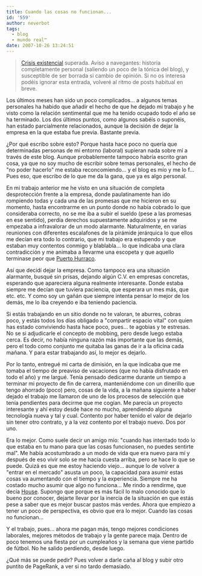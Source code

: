 ```yaml
---
title: Cuando las cosas no funcionan...
id: '559'
author: neverbot
tags:
  - blog
  - mundo real™
date: 2007-10-26 13:24:51
---
```


> [Crisis existencial](https://neverbot.com/mundo-real%e2%84%a2/el-numero-que-ha-marcado/) superada. Aviso a navegantes: historia completamente personal (saliendo un poco de la tónica del blog), y susceptible de ser borrada si cambio de opinión. Si no os interesa podéis ignorar esta entrada, volveré al ritmo de posts habitual en breve.

Los últimos meses han sido un poco complicados... a algunos temas personales ha habido que añadir el hecho de que he dejado mi trabajo y he visto como la relación sentimental que me ha tenido ocupado todo el año se ha terminado. Los dos últimos puntos, como algunos sabéis o suponéis, han estado parcialmente relacionados, aunque la decisión de dejar la empresa en la que estaba fue previa. Bastante previa.

¿Por qué escribo sobre esto? Porque hasta hace poco no quería que determinadas personas de mi entorno (laboral) supieran nada sobre mí a través de este blog. Aunque probablemente tampoco habría escrito gran cosa, ya que no soy mucho de escribir sobre temas personales, el hecho de "no poder hacerlo" me estaba reconcomiendo... y el blog es mío y me lo f... Pues eso, que escribo de lo que me da la gana, que ya es algo personal.

En mi trabajo anterior me he visto en una situación de completa desprotección frente a la empresa, donde paulatinamente han ido rompiendo todas y cada una de las promesas que me hicieron en su momento, hasta encontrarme en un punto donde no había cobrado lo que consideraba correcto, no se me iba a subir el sueldo (pese a las promesas en ese sentido), perdía derechos supuestamente adquiridos y se me empezaba a infravalorar de un modo alarmante. Naturalmente, en varias reuniones con diferentes escalafones de la pirámide jerárquica lo que ellos me decían era todo lo contrario, que mi trabajo era estupendo y que estaban muy contentos conmigo y blablabla... lo que indicaba una clara contradicción y me animaba a llevarme una escopeta y que aquello terminase peor que [Puerto Hurraco](http://es.wikipedia.org/wiki/Puerto_Hurraco).

Así que decidí dejar la empresa. Como tampoco era una situación alarmante, busqué sin prisas, dejando algún C.V. en empresas concretas, esperando que apareciera alguna realmente interesante. Donde estaba siempre me decían que tuviera paciencia, que esperara un mes más, que etc. etc. Y como soy un gañán que siempre intenta pensar lo mejor de los demás, me lo iba creyendo e iba teniendo paciencia.

Si estás trabajando en un sitio donde no te valoran, te aburres, cobras poco, y estás todos los días obligado a "compartir espacio vital" con quien has estado conviviendo hasta hace poco, pues... te agobias y te estresas. No se si adjudicarle el concepto de mobbing, pero desde luego estaba cerca. Es decir, no había ninguna razón más importante que las demás, pero el todo como conjunto me quitaba las ganas de ir a la oficina cada mañana. Y para estar trabajando así, lo mejor es dejarlo.

Por lo tanto, entregué mi carta de dimisión, en la que indicaba que me tomaba el tiempo de preaviso de vacaciones (que no había disfrutado en todo el año) y me largué. Tenía pensado dedicarme durante un tiempo a terminar mi proyecto de fin de carrera, manteniéndome con un dinerillo que tengo ahorrado (poco) pero, cosas de la vida, a la mañana siguiente a haber dejado el trabajo me llamaron de uno de los procesos de selección que tenía pendientes para decirme que me cogían. Me parecía un proyecto interesante y ahí estoy desde hace no mucho, aprendiendo alguna tecnología nueva y tal y cual. Contento por haber tenido el valor de dejarlo sin tener otro contrato, y a la vez contento por el trabajo nuevo. Dos por uno.

Era lo mejor. Como suele decir un amigo mío: "cuando has intentado todo lo que estaba en tu mano para que las cosas funcionasen, no puedes sentirte mal". Me había acostumbrado a un modo de vida que era nuevo para mí y después de eso vivir solo se me hacía cuesta arriba, pero se hace lo que se puede. Quizá es que me estoy haciendo viejo... aunque lo de volver a "entrar en el mercado" asusta un poco, la capacidad para asumir estas cosas va aumentando con el tiempo y la experiencia. Siempre me ha costado mucho asumir que algo no funciona... Me rindo a rendirme, que decía [House](http://en.wikipedia.org/wiki/House_%28TV_series%29). Supongo que porque es más fácil lo malo conocido que lo bueno por conocer, dejarte llevar por la inercia de la situación en que estás pese a saber que es mejor buscar pastos más verdes. Ahora que empiezo a tener un poco de perspectiva, es obvio que era lo mejor. Cuando las cosas no funcionan...

Y el trabajo, pues... ahora me pagan más, tengo mejores condiciones laborales, mejores métodos de trabajo y la gente parece maja. Dentro de poco tenemos una fiesta por un cumpleaños y la semana que viene partido de fútbol. No he salido perdiendo, desde luego.

¿Qué más se puede pedir? Pues volver a darle caña al blog y subir otro puntito de PageRank, a ver si no tardo demasiado.